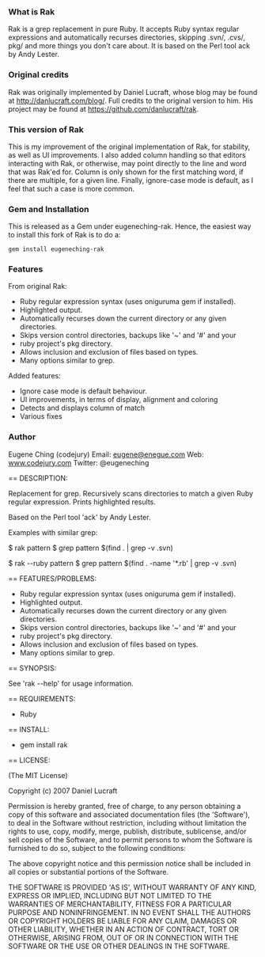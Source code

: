 ### What is Rak

Rak is a grep replacement in pure Ruby. It accepts Ruby syntax regular 
expressions and automatically recurses directories, skipping .svn/, .cvs/, 
pkg/ and more things you don't care about. It is based on the Perl tool 
ack by Andy Lester.

### Original credits

Rak was originally implemented by Daniel Lucraft, whose blog may be found
at http://danlucraft.com/blog/. Full credits to the original version to
him. His project may be found at https://github.com/danlucraft/rak.

### This version of Rak

This is my improvement of the original implementation of Rak, for
stability, as well as UI improvements. I also added column handling so
that editors interacting with Rak, or otherwise, may point directly to
the line and word that was Rak'ed for. Column is only shown for the first
matching word, if there are multiple, for a given line. Finally, 
ignore-case mode is default, as I feel that such a case is more common.

### Gem and Installation

This is released as a Gem under eugeneching-rak. Hence, the easiest
way to install this fork of Rak is to do a:

    gem install eugeneching-rak

### Features
  
From original Rak:
  * Ruby regular expression syntax (uses oniguruma gem if installed).
  * Highlighted output.
  * Automatically recurses down the current directory or any given
    directories.
  * Skips version control directories, backups like '~' and '#' and your
  * ruby project's pkg directory.
  * Allows inclusion and exclusion of files based on types.
  * Many options similar to grep.

Added features:
  * Ignore case mode is default behaviour.
  * UI improvements, in terms of display, alignment and coloring
  * Detects and displays column of match
  * Various fixes

### Author

Eugene Ching (codejury)
Email:   eugene@enegue.com
Web:     www.codejury.com
Twitter: @eugeneching


== DESCRIPTION:

Replacement for grep. Recursively scans directories to match a given
Ruby regular expression. Prints highlighted results.

Based on the Perl tool 'ack' by Andy Lester.

Examples with similar grep:
 
  $ rak pattern
  $ grep pattern $(find . | grep -v .svn)

  $ rak --ruby pattern
  $ grep pattern $(find . -name '*.rb' | grep -v .svn)

== FEATURES/PROBLEMS:
  
* Ruby regular expression syntax (uses oniguruma gem if installed).
* Highlighted output.
* Automatically recurses down the current directory or any given
  directories.
* Skips version control directories, backups like '~' and '#' and your
* ruby project's pkg directory.
* Allows inclusion and exclusion of files based on types.
* Many options similar to grep.

== SYNOPSIS:

See 'rak --help' for usage information.

== REQUIREMENTS:

* Ruby

== INSTALL:

* gem install rak

== LICENSE:

(The MIT License)

Copyright (c) 2007 Daniel Lucraft

Permission is hereby granted, free of charge, to any person obtaining
a copy of this software and associated documentation files (the
'Software'), to deal in the Software without restriction, including
without limitation the rights to use, copy, modify, merge, publish,
distribute, sublicense, and/or sell copies of the Software, and to
permit persons to whom the Software is furnished to do so, subject to
the following conditions:

The above copyright notice and this permission notice shall be
included in all copies or substantial portions of the Software.

THE SOFTWARE IS PROVIDED 'AS IS', WITHOUT WARRANTY OF ANY KIND,
EXPRESS OR IMPLIED, INCLUDING BUT NOT LIMITED TO THE WARRANTIES OF
MERCHANTABILITY, FITNESS FOR A PARTICULAR PURPOSE AND NONINFRINGEMENT.
IN NO EVENT SHALL THE AUTHORS OR COPYRIGHT HOLDERS BE LIABLE FOR ANY
CLAIM, DAMAGES OR OTHER LIABILITY, WHETHER IN AN ACTION OF CONTRACT,
TORT OR OTHERWISE, ARISING FROM, OUT OF OR IN CONNECTION WITH THE
SOFTWARE OR THE USE OR OTHER DEALINGS IN THE SOFTWARE.
